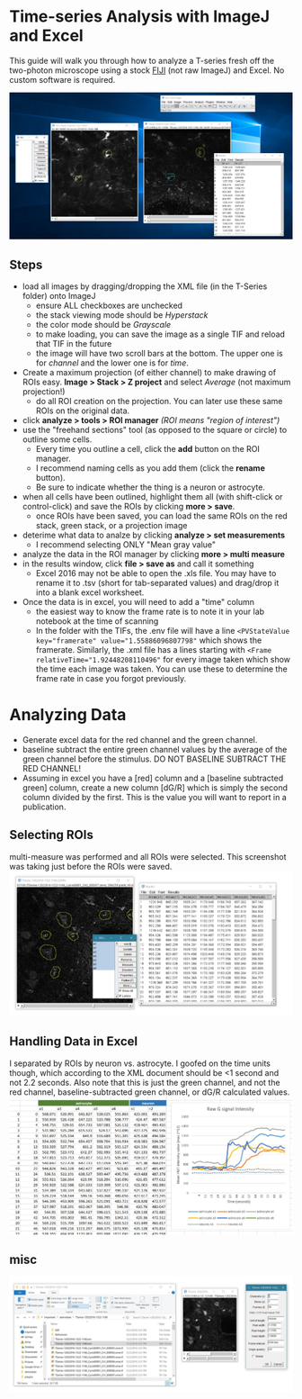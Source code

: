 # Time-series Analysis with ImageJ and Excel
This guide will walk you through how to analyze a T-series fresh off the two-photon microscope using a stock [FIJI](https://fiji.sc/) (not raw ImageJ) and Excel. No custom software is required.

![](xmlroi.PNG)

## Steps
* load all images by dragging/dropping the XML file (in the T-Series folder) onto ImageJ
  * ensure ALL checkboxes are unchecked
  * the stack viewing mode should be _Hyperstack_
  * the color mode should be _Grayscale_
  * to make loading, you can save the image as a single TIF and reload that TIF in the future
  * the image will have two scroll bars at the bottom. The upper one is for _channel_ and the lower one is for _time_.
* Create a maximum projection (of either channel) to make drawing of ROIs easy. **Image > Stack > Z project** and select _Average_ (not maximum projection!)
  * do all ROI creation on the projection. You can later use these same ROIs on the original data.
* click **analyze > tools > ROI manager** _(ROI means "region of interest")_
* use the "freehand sections" tool (as opposed to the square or circle) to outline some cells. 
  * Every time you outline a cell, click the **add** button on the ROI manager.
  * I recommend naming cells as you add them (click the **rename** button).
  * Be sure to indicate whether the thing is a neuron or astrocyte.
* when all cells have been outlined, highlight them all (with shift-click or control-click) and save the ROIs by clicking **more > save**.
  * once ROIs have been saved, you can load the same ROIs on the red stack, green stack, or a projection image
* deterime what data to analze by clicking **analyze > set measurements**
  * I recommend selecting ONLY "Mean gray value"
* analyze the data in the ROI manager by clicking **more > multi measure**
* in the results window, click **file > save as** and call it something
  * Excel 2016 may not be able to open the .xls file. You may have to rename it to .tsv (short for tab-separated values) and drag/drop it into a blank excel worksheet.
* Once the data is in excel, you will need to add a "time" column
  * the easiest way to know the frame rate is to note it in your lab notebook at the time of scanning
  * In the folder with the TIFs, the .env file will have a line `<PVStateValue key="framerate" value="1.55886096807798"` which shows the framerate. Similarly, the .xml file has a lines starting with `<Frame relativeTime="1.92448208110496"` for every image taken which show the time each image was taken. You can use these to determine the frame rate in case you forgot previously.

# Analyzing Data
* Generate excel data for the red channel and the green channel.
* baseline subtract the entire green channel values by the average of the green channel before the stimulus. DO NOT BASELINE SUBTRACT THE RED CHANNEL!
* Assuming in excel you have a [red] column and a [baseline subtracted green] column, create a new column [dG/R] which is simply the second column divided by the first. This is the value you will want to report in a publication.

## Selecting ROIs
multi-measure was performed and all ROIs were selected. This screenshot was taking just before the ROIs were saved.
![](rois.JPG)

## Handling Data in Excel
I separated by ROIs by neuron vs. astrocyte. I goofed on the time units though, which according to the XML document should be <1 second and not 2.2 seconds. Also note that this is just the green channel, and not the red channel, baseline-subtracted green channel, or dG/R calculated values.
![](excel.JPG)

## misc
![](tseries.JPG)
